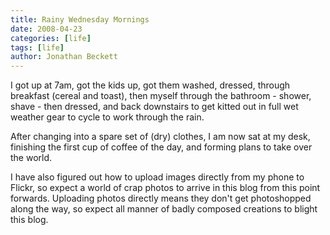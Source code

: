 ```yaml
---
title: Rainy Wednesday Mornings
date: 2008-04-23
categories: [life]
tags: [life]
author: Jonathan Beckett
---
```


I got up at 7am, got the kids up, got them washed, dressed, through breakfast (cereal and toast), then myself through the bathroom - shower, shave - then dressed, and back downstairs to get kitted out in full wet weather gear to cycle to work through the rain.

After changing into a spare set of (dry) clothes, I am now sat at my desk, finishing the first cup of coffee of the day, and forming plans to take over the world.

I have also figured out how to upload images directly from my phone to Flickr, so expect a world of crap photos to arrive in this blog from this point forwards. Uploading photos directly means they don't get photoshopped along the way, so expect all manner of badly composed creations to blight this blog.